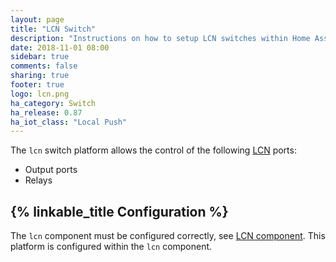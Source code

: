 ```yaml
---
layout: page
title: "LCN Switch"
description: "Instructions on how to setup LCN switches within Home Assistant."
date: 2018-11-01 08:00
sidebar: true
comments: false
sharing: true
footer: true
logo: lcn.png
ha_category: Switch
ha_release: 0.87
ha_iot_class: "Local Push"
---
```


The `lcn` switch platform allows the control of the following [LCN](http://www.lcn.eu) ports:

- Output ports
- Relays

## {% linkable_title Configuration %}

The `lcn` component must be configured correctly, see [LCN component](/components/lcn).
This platform is configured within the `lcn` component.
